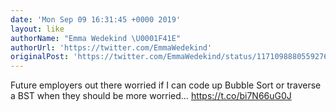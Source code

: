```yaml
---
date: 'Mon Sep 09 16:31:45 +0000 2019'
layout: like
authorName: "Emma Wedekind \U0001F41E"
authorUrl: 'https://twitter.com/EmmaWedekind'
originalPost: 'https://twitter.com/EmmaWedekind/status/1171098880559276038'
---
```

Future employers out there worried if I can code up Bubble Sort or traverse a BST when they should be more worried… https://t.co/bi7N66uG0J